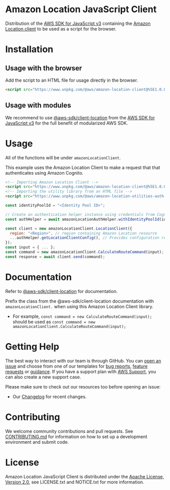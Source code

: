 # Amazon Location JavaScript Client

Distribution of the [AWS SDK for JavaScript v3](https://github.com/aws/aws-sdk-js-v3) containing the [Amazon Location client](https://docs.aws.amazon.com/AWSJavaScriptSDK/v3/latest/Package/-aws-sdk-client-location/) to be used as a script for the browser.

# Installation

## Usage with the browser
Add the script to an HTML file for usage directly in the browser.

```html
<script src="https://www.unpkg.com/@aws/amazon-location-client@%5E1.0.0/dist/amazonLocationClient.js"></script>
```

## Usage with modules
We recommend to use [@aws-sdk/client-location](https://docs.aws.amazon.com/AWSJavaScriptSDK/v3/latest/Package/-aws-sdk-client-location/) from the [AWS SDK for JavaScript v3](https://github.com/aws/aws-sdk-js-v3) for the full benefit of modularized AWS SDK.

# Usage

All of the functions will be under `amazonLocationClient`.

This example uses the Amazon Location Client to make a request that that authenticates using Amazon Cognito.

```html
<!-- Importing Amazon Location Client -->
<script src="https://www.unpkg.com/@aws/amazon-location-client@%5E1.0.0/dist/amazonLocationClient.js"></script>
<!-- Importing the utility library from an HTML file -->
<script src="https://www.unpkg.com/@aws/amazon-location-utilities-auth-helper@%5E1.0.0/dist/amazonLocationAuthHelper.js"></script>
```

```javascript
const identityPoolId = "<Identity Pool ID>";

// Create an authentication helper instance using credentials from Cognito
const authHelper = await amazonLocationAuthHelper.withIdentityPoolId(identityPoolId);

const client = new amazonLocationClient.LocationClient({
  region: "<Region>", // region containing Amazon Location resource
  ...authHelper.getLocationClientConfig(), // Provides configuration required to make requests to Amazon Location
});
const input = { ... };
const command = new amazonLocationClient.CalculateRouteCommand(input);
const response = await client.send(command);
```

# Documentation
Refer to [@aws-sdk/client-location](https://docs.aws.amazon.com/AWSJavaScriptSDK/v3/latest/Package/-aws-sdk-client-location/) for documentation. 

Prefix the class from the @aws-sdk/client-location documentation with `amazonLocationClient.` when using this Amazon Location Client library.
 * For example, `const command = new CalculateRouteCommand(input);` should be used as `const command = new amazonLocationClient.CalculateRouteCommand(input);`

# Getting Help

The best way to interact with our team is through GitHub.
You can [open an issue](https://github.com/aws-geospatial/amazon-location-client-js/issues/new/choose) and choose from one of our templates for
[bug reports](https://github.com/aws-geospatial/amazon-location-client-js/issues/new?assignees=&labels=bug%2C+needs-triage&template=---bug-report.md&title=),
[feature requests](https://github.com/aws-geospatial/amazon-location-client-js/issues/new?assignees=&labels=feature-request&template=---feature-request.md&title=)
or [guidance](https://github.com/aws-geospatial/amazon-location-client-js/issues/new?assignees=&labels=guidance%2C+needs-triage&template=---questions---help.md&title=).
If you have a support plan with [AWS Support](https://aws.amazon.com/premiumsupport/), you can also create a new support case.

Please make sure to check out our resources too before opening an issue:

- Our [Changelog](https://github.com/aws-geospatial/amazon-location-client-js/blob/master/CHANGELOG.md) for recent changes.

# Contributing

We welcome community contributions and pull requests. See [CONTRIBUTING.md](https://github.com/aws-geospatial/amazon-location-client-js/blob/master/CONTRIBUTING.md) for information on how to set up a development environment and submit code.

# License

Amazon Location JavaScript Client is distributed under the
[Apache License, Version 2.0](http://www.apache.org/licenses/LICENSE-2.0),
see LICENSE.txt and NOTICE.txt for more information.

